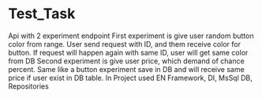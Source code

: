 # Test_Task
Api with 2 experiment endpoint
First experiment is give user random button color from range. User send request with ID, and them receive color for button. If request will happen again with same ID, user will get same color from DB
Second experiment is give user price, which demand of chance percent. Same like a button experiment save in DB and will receive same price if user exist in DB table.
In Project used EN Framework, DI, MsSql DB, Repositories 
